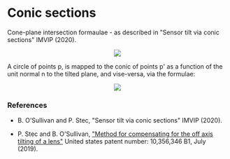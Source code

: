# Conic sections
Cone-plane intersection formaulae - as described in "Sensor tilt via conic sections" IMVIP (2020).

<center>
<img src="https://github.com/mo-geometry/conic_sections/blob/master/conic_sections.gif" width="linewidth"/>
</center>

A circle of points p, is mapped to the conic of points p' as a function of the unit normal n to the tilted plane, and vise-versa, via the formulae:

<center>
<img src="https://user-images.githubusercontent.com/62537514/89996864-41bdb680-dc83-11ea-9b67-6787a1af50ff.png" width="linewidth"/>
</center>

### References 

* B. O'Sullivan and P. Stec, "Sensor tilt via conic sections" IMVIP (2020).

* P. Stec and B. O'Sullivan, ["Method for compensating for the off axis tilting of a lens"](https://patents.google.com/patent/US10356346) United states patent number: 10,356,346 B1, July (2019).
